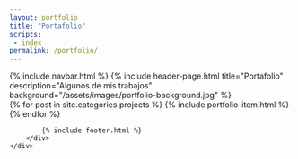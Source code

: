```yaml
---
layout: portfolio
title: "Portafolio"
scripts:
 - index
permalink: /portfolio/
---
```



<body class="body-portfolio" itemscope="" itemtype="http://schema.org/Blog">
	{% include navbar.html %}
	 {% include header-page.html 
	 		title="Portafolio" 
	 		description="Algunos de mis trabajos"
	 		background="/assets/images/portfolio-background.jpg" %}
	<div class="main-wrapper" id="mainWrapper">
		<div class="container-background">
			<div class="container container-full pb-md">				
				<div class="row">					
				     {% for post in site.categories.projects %}		     			     
					 	{% include portfolio-item.html %}
					 {% endfor %}
				</div>	
			</div>	

			{% include footer.html %}
		</div>   
	</div>
	
</body>
